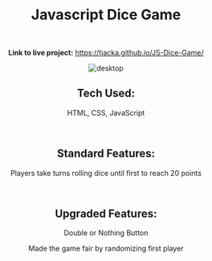 <div align="center">

# Javascript Dice Game
<br>

**Link to live project:** https://tjacka.github.io/JS-Dice-Game/

<img src="https://i.ibb.co/5rwSNG5/desktop.jpg" alt="desktop" border="0">

<br>

## Tech Used: 
  
HTML, CSS, JavaScript

<br> 

## Standard Features:

Players take turns rolling dice until first to reach 20 points 

<br>

## Upgraded Features:

Double or Nothing Button
  
Made the game fair by randomizing first player
